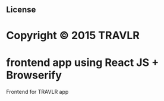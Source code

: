 
## License ##
Copyright © 2015 TRAVLR  
=======

# frontend app using React JS + Browserify
Frontend for TRAVLR app